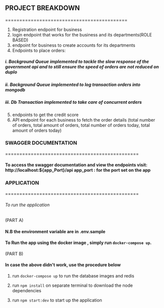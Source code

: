 ## PROJECT BREAKDOWN
===========================================
1. Registration endpoint for business
2. login endpoint that works for the business and its departments(ROLE BASED)
3. endpoint for business to create accounts for its departments
4. Endpoints to place orders: 
##### i. Background Queue implemented to tackle the slow response of the government api and to still ensure the speed of orders are not reduced on duplo
##### ii. Background Queue implemented to log transaction orders into mongodb 
##### iii. Db Transaction implemented to take care of concurrent orders
5. endpoints to get the credit score 
6. API endpoint for each business to fetch the order details (total number of orders, total amount of orders, total number of orders today, total amount of orders today)

### SWAGGER DOCUMENTATION
===============================================
#### To access the swagger documentation and view the endpoints visit: http://localhost:${app_Port}/api  app_port : for the port set on the app

### APPLICATION 
===============================================
###### To run the application
(PART A)
#### N.B the environment variable are in .env.sample
#### To Run the app using the docker image , simply run ``docker-compose up``.
 
(PART B)
#### In case the above didn't work, use the procedure below
1. run ``docker-compose up``  to run the database images and redis

2. run ``npm install`` on separate terminal to download the node dependencies

3. run ``npm start:dev`` to start up the application
